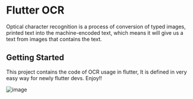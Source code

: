 # Flutter OCR 

Optical character recognition is a process of conversion of typed images, printed text into the machine-encoded text, which means it will give us a text from images that contains the text.

## Getting Started

This project contains the code of OCR usage in flutter, It is defined in very easy way for newly flutter devs. Enjoy!!





![image](https://user-images.githubusercontent.com/69504158/181813825-178c311e-c92e-44f3-91c8-0f5d4222ba5d.png)
